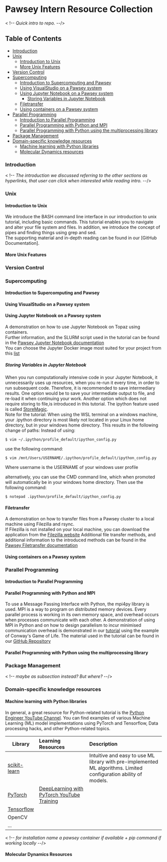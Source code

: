 # Pawsey Intern Resource Collection
< !-- *Quick intro to repo.* --/>

## Table of Contents
* [Introduction](#introduction)
* [Unix](#unix)
	* [Introduction to Unix](#introduction-to-unix)
	* [More Unix Features](#more-unix-features)
* [Version Control](#version-control)
* [Supercomputing](#supercomputing)
	* [Introduction to Supercomputing and Pawsey](#introduction-to-supercomputing-and-pawsey)
	* [Using VisualStudio on a Pawsey system](#using-visualstudio-on-a-pawsey-system)
	* [Using Jupyter Notebook on a Pawsey system](#using-jupyter-notebook-on-a-pawsey-system)
		* [Storing Variables in Jupyter Notebook](#storing-variables-in-jupyter-notebook)
	* [Filetransfer](#filetransfer)
	* [Using containers on a Pawsey system](#using-containers-on-a-pawsey-system)
* [Parallel Programming](#parallel-programming)
	* [Introduction to Parallel Programming](#introduction-to-parallel-programming)
	* [Parallel Programming with Python and MPI](#parallel-programming-with-python-and-mpi)
	* [Parallel Programming with Python using the multiprocessing library](#parallel-programming-with-python-using-the-multiprocessing-library)
* [Package Management](#package-management)
* [Domain-specific knowledge resources](#domain-specific-knowledge-resources)
	* [Machine learning with Python libraries](#machine-learning-with-python-libraries)
	* [Molecular Dynamics resources](#molecular-dynamics-resources)

<a name="introduction"></a>
### Introduction
< !-- *The introduction we discussed referring to the other sections as hyperlinks, that user can click when interested while reading intro.* --/>

<a name="unix"></a>
### Unix

<a name="introduction-to-unix"></a>
#### Introduction to Unix
We introduce the BASH command line interface in our introduction to unix tutorial, including basic commands. This tutorial enables you to navigate and alter your file system and files. In addition, we introduce the concept of pipes and finding things using grep and sed.\
The supporting material and in-depth reading can be found in our [GitHub Documentation].

<a name="more-unix-features"></a>
#### More Unix Features

<a name="version-control"></a>
### Version Control

<a name="supercomputing"></a>
### Supercomputing

<a name="introduction-to-supercomputing-and-pawsey"></a>
#### Introduction to Supercomputing and Pawsey

<a name="using-visualstudio-on-a-pawsey-system"></a>
#### Using VisualStudio on a Pawsey system

<a name="using-jupyter-notebook-on-a-pawsey-system"></a>
#### Using Jupyter Notebook on a Pawsey system
A demonstration on how to use Jupyter Notebook on Topaz using containers.\
Further information, and the SLURM script used in the tutorial can be found in the [Pawsey Jupyter Notebook documentation](https://support.pawsey.org.au/documentation/display/US/Running+GPU+enabled+JupyterHub+on+Topaz+and+Zeus+with+Singularity)\
You can choose the Jupyter Docker image most suited for your project from this [list](https://support.pawsey.org.au/documentation/display/US/Running+GPU+enabled+JupyterHub+on+Topaz+and+Zeus+with+Singularity)

<a name="storing-variables-in-jupyter-notebook"></a>
##### Storing Variables in Jupyter Notebook
When you run computationally intensive code in your Jupyter Notebook, it unnecessarily uses up resources, when you re-run it every time, in order to run subsequent code. Therefore, it is recommended to save intermediary results. One option would be to save your intermediate output to file, and re-load it when continuing your work. Another option which does not require storing to file,is introduced in this tutorial. The ipython feature used is called [StoreMagic](https://ipython.readthedocs.io/en/stable/config/extensions/storemagic.html).\
Note for the tutorial: When using the WSL terminal on a windows machine, your .ipython directory is most likely not located in your Linux home directory, but in your windows home directory. This results in the following change of paths:
Instead of using:
~~~
$ vim ~/.ipython/profile_default/ipython_config.py
~~~

use the following command:

~~~
$ vim /mnt/Users/USERNAME/.ipython/profile_default/ipython_config.py
~~~
Where username is the USERNAME of your windows user profile

alternatively, you can use the CMD command line, which when promoted will automatically be in your windows home directory. Then use the following command:
~~~
$ notepad .ipython/profile_default/ipython_config.py
~~~


<a name="filetransfer"></a>
#### Filetransfer
A demonstration on how to transfer files from a Pawsey cluster to a local machine using Filezilla and rsync.\
If Filezilla is not installed on your local machine, you can download the application from the [Filezilla website](https://filezilla-project.org/index.php)
Additional file transfer methods, and additional information to the introduced methods can be found in the [Pawsey Filetransfer documentation](https://support.pawsey.org.au/documentation/display/US/Transferring+Files)

<a name="using-containers-on-a-pawsey-system"></a>
#### Using containers on a Pawsey system

<a name="parallel-programming"></a>
### Parallel Programming

<a name="introduction-to-parallel-programming"></a>
#### Introduction to Parallel Programming

<a name="parallel-programming-with-python-and-mpi"></a>
#### Parallel Programming with Python and MPI
To use a Message Passing Interface with Python, the mpi4py library is used. MPI is a way to program on distributed memory devices. Every parallel process is working in its own memory space, and overhead occurs when processes communicate with each other. A demonstration of using MPI in Python and on how to design parallelism to incur minimised communication overhead is demonstrated in our [tutorial](https://www.youtube.com/watch?v=90ZgZf7qWE8) using the example of Conway's Game of Life. 
The material used in the tutorial can be found in our [GitHub Repository](https://github.com/Pawsey-Internships/mpi_and_python)

<a name="parallel-programming-with-python-using-the-multiprocessing-library"></a>
#### Parallel Programming with Python using the multiprocessing library

<a name="package-management"></a>
### Package Management

< !-- *maybe as subsection instead? But where?* --/>

<a name="domain-specific-knowledge-resources"></a>
### Domain-specific knowledge resources

<a name="machine-learning-with-python-libraries"></a>
#### Machine learning with Python libraries

In general, a great resource for Python-related tutorial is the [Python Engineer YouTube Channel](https://www.youtube.com/c/PythonEngineer/videos).
You can find examples of various Machine Learning (ML) model implementations using PyTorch and Tensorflow, Data processing hacks, and other Python-related topics.

| Library     | Learning Resources | Description |
| ----------- | :----------- |:-----------|
| [scikit-learn](https://scikit-learn.org/stable/)  |  | Intuitive and easy to use ML library with pre-implemented ML algorithms. Limited configuration ability of models. |
| [PyTorch](https://pytorch.org/docs/stable/)  |[DeepLearning with PyTorch YouTube Training](https://www.youtube.com/watch?v=c36lUUr864M) | |
| [Tensorflow](https://www.tensorflow.org/learn) | | |
| OpenCV | | |
| ... | | |

< !-- *for installation name a pawsey container if available + pip command if working locally* --/>

<a name="molecular-dynamics-resources"></a>
#### Molecular Dynamics Resources


